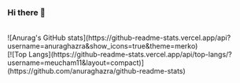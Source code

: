 ### Hi there 👋

<!--
**meucham11/meucham11** is a ✨ _special_ ✨ repository because its `README.md` (this file) appears on your GitHub profile.

Here are some ideas to get you started:

- 🔭 I’m currently working on ...
- 🌱 I’m currently learning ...
- 👯 I’m looking to collaborate on ...
- 🤔 I’m looking for help with ...
- 💬 Ask me about ...
- 📫 How to reach me: ...
- 😄 Pronouns: ...
- ⚡ Fun fact: ...
-->

</br>
![Anurag's GitHub stats](https://github-readme-stats.vercel.app/api?username=anuraghazra&show_icons=true&theme=merko)

</br>
[![Top Langs](https://github-readme-stats.vercel.app/api/top-langs/?username=meucham11&layout=compact)](https://github.com/anuraghazra/github-readme-stats)

